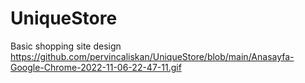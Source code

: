 # UniqueStore
Basic shopping site design
https://github.com/pervincaliskan/UniqueStore/blob/main/Anasayfa-Google-Chrome-2022-11-06-22-47-11.gif
